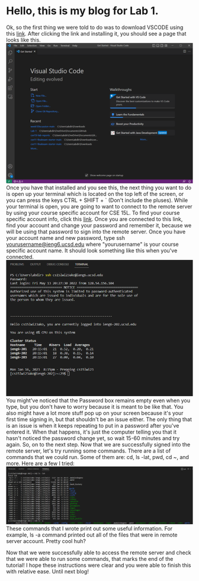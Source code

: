 # Hello, this is my blog for Lab 1.
Ok, so the first thing we were told to do was to download VSCODE using this [link]( https://code.visualstudio.com/). After clicking the link and installing it, you should see a page that looks like this.
![Image](https://raw.githubusercontent.com/a7mohamed/cse15l-lab-reports/main/Screenshot%202023-01-11%20124000.png)
Once you have that installed and you see this, the next thing you want to do is open up your terminal which is located on the top left of the screen, or you can press the keys CTRL + SHIFT + ` (Don't include the pluses).
While your terminal is open, you are going to want to connect to the remote server by using your course specific account for CSE 15L. To find your course specific account info, click this [link](http://sdacs.ucsd.edu/~icc/index.php).
Once you are connected to this link, find your account and change your password and remember it, because we will be using that password to sign into the remote server.
Once you have your account name and new password, type ssh yourusername@ieng6.ucsd.edu where "yourusername" is your course specific account name. It should look something like this when you've connected. 
![Image](https://raw.githubusercontent.com/a7mohamed/cse15l-lab-reports/main/Terminal.png)
You might've noticed that the Password box remains empty even when you type, but you don't have to worry because it is meant to be like that. You also might have a lot more stuff pop up on your screen because it's your first time signing in, but that shouldn't be an issue either. The only thing that is an issue is when it keeps repeating to put in a password after you've entered it. When that happens, it's just the computer telling you that it hasn't noticed the password change yet, so wait 15-60 minutes and try again.
So, on to the next step. Now that we are successfully signed into the remote server, let's try running some commands. There are a list of commands that we could run. Some of them are: cd, ls -lat, pwd, cd ~, and more. Here are a few I tried:![Image](https://raw.githubusercontent.com/a7mohamed/cse15l-lab-reports/main/Running%20Commands.png)
These commands that I wrote print out some useful information. For example, ls -a command printed out all of the files that were in remote server account. Pretty cool huh?

Now that we were successfully able to access the remote server and check that we were able to run some commands, that marks the end of the tutorial! I hope these instructions were clear and you were able to finish this with relative ease. Until next blog!
